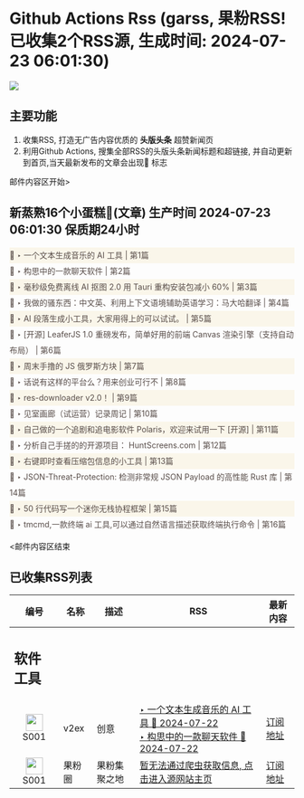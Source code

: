 # Github Actions Rss (garss, 果粉RSS! 已收集2个RSS源, 生成时间: 2024-07-23 06:01:30)

![](https://cdn.jsdelivr.net/gh/xinkeji/garss/_media/ga-rss.png)



## 主要功能
1. 收集RSS, 打造无广告内容优质的 **头版头条** 超赞新闻页
2. 利用Github Actions, 搜集全部RSS的头版头条新闻标题和超链接, 并自动更新到首页,当天最新发布的文章会出现🌈 标志

邮件内容区开始>
<h2>新蒸熟16个小蛋糕🍰(文章) 生产时间 2024-07-23 06:01:30 保质期24小时</h2>

<div style='line-height:3;background-color:#FAF6EA;' ><a href='https://www.v2ex.com/t/1059284#reply1' style="line-height:2;text-decoration:none;display:block;color:#584D49;">🌈 ‣ 一个文本生成音乐的 AI 工具 | 第1篇</a></div><div style='line-height:3;' ><a href='https://www.v2ex.com/t/1059252#reply27' style="line-height:2;text-decoration:none;display:block;color:#584D49;">🌈 ‣ 构思中的一款聊天软件 | 第2篇</a></div><div style='line-height:3;background-color:#FAF6EA;' ><a href='https://www.v2ex.com/t/1059035#reply47' style="line-height:2;text-decoration:none;display:block;color:#584D49;">🌈 ‣ 毫秒级免费离线 AI 抠图 2.0 用 Tauri 重构安装包减小 60% | 第3篇</a></div><div style='line-height:3;' ><a href='https://www.v2ex.com/t/1059279#reply0' style="line-height:2;text-decoration:none;display:block;color:#584D49;">🌈 ‣ 我做的骚东西：中文英、利用上下文语境辅助英语学习：马大哈翻译 | 第4篇</a></div><div style='line-height:3;background-color:#FAF6EA;' ><a href='https://www.v2ex.com/t/1059264#reply0' style="line-height:2;text-decoration:none;display:block;color:#584D49;">🌈 ‣ AI 段落生成小工具，大家用得上的可以试试。 | 第5篇</a></div><div style='line-height:3;' ><a href='https://www.v2ex.com/t/1059195#reply19' style="line-height:2;text-decoration:none;display:block;color:#584D49;">🌈 ‣ [开源] LeaferJS 1.0 重磅发布，简单好用的前端 Canvas 渲染引擎（支持自动布局） | 第6篇</a></div><div style='line-height:3;background-color:#FAF6EA;' ><a href='https://www.v2ex.com/t/1059237#reply1' style="line-height:2;text-decoration:none;display:block;color:#584D49;">🌈 ‣ 周末手撸的 JS 俄罗斯方块 | 第7篇</a></div><div style='line-height:3;' ><a href='https://www.v2ex.com/t/1059057#reply35' style="line-height:2;text-decoration:none;display:block;color:#584D49;">🌈 ‣ 话说有这样的平台么？用来创业可行不 | 第8篇</a></div><div style='line-height:3;background-color:#FAF6EA;' ><a href='https://www.v2ex.com/t/1059197#reply2' style="line-height:2;text-decoration:none;display:block;color:#584D49;">🌈 ‣ res-downloader v2.0！ | 第9篇</a></div><div style='line-height:3;' ><a href='https://www.v2ex.com/t/1059119#reply1' style="line-height:2;text-decoration:none;display:block;color:#584D49;">🌈 ‣ 见室画廊（试运营）记录周记 | 第10篇</a></div><div style='line-height:3;background-color:#FAF6EA;' ><a href='https://www.v2ex.com/t/1059095#reply6' style="line-height:2;text-decoration:none;display:block;color:#584D49;">🌈 ‣ 自己做的一个追剧和追电影软件 Polaris，欢迎来试用一下 [开源] | 第11篇</a></div><div style='line-height:3;' ><a href='https://www.v2ex.com/t/1059108#reply8' style="line-height:2;text-decoration:none;display:block;color:#584D49;">🌈 ‣ 分析自己手搓的的开源项目： HuntScreens.com | 第12篇</a></div><div style='line-height:3;background-color:#FAF6EA;' ><a href='https://www.v2ex.com/t/1059088#reply0' style="line-height:2;text-decoration:none;display:block;color:#584D49;">🌈 ‣ 右键即时查看压缩包信息的小工具 | 第13篇</a></div><div style='line-height:3;' ><a href='https://www.v2ex.com/t/1059012#reply0' style="line-height:2;text-decoration:none;display:block;color:#584D49;">🌈 ‣ JSON-Threat-Protection: 检测非常规 JSON Payload 的高性能 Rust 库 | 第14篇</a></div><div style='line-height:3;background-color:#FAF6EA;' ><a href='https://www.v2ex.com/t/1059285#reply0' style="line-height:2;text-decoration:none;display:block;color:#584D49;">🌈 ‣ 50 行代码写一个迷你无栈协程框架 | 第15篇</a></div><div style='line-height:3;' ><a href='https://www.v2ex.com/t/1059255#reply0' style="line-height:2;text-decoration:none;display:block;color:#584D49;">🌈 ‣ tmcmd,一款终端 ai 工具,可以通过自然语言描述获取终端执行命令 | 第16篇</a></div>

<邮件内容区结束

## 已收集RSS列表

| 编号 | 名称 | 描述 | RSS | 最新内容 |
| --- | --- | --- | --- | --- |
| <h2 id="软件工具">软件工具</h2> |  |   |  |  |
| <div id="S001" style="text-align: center;"><img src="https://cdn.jsdelivr.net/gh/zhaoolee/garss/_media/favicon/S001.png" width="30px" style="width:30px;height: auto;"/><br><span>S001</span></div> | v2ex | 创意 | [‣ 一个文本生成音乐的 AI 工具 🌈 2024-07-22](https://www.v2ex.com/t/1059284#reply1)<br/>[‣ 构思中的一款聊天软件 🌈 2024-07-22](https://www.v2ex.com/t/1059252#reply27) | [订阅地址](https://www.v2ex.com/feed/tab/creative.xml) |
| <div id="S001" style="text-align: center;"><img src="https://cdn.jsdelivr.net/gh/zhaoolee/garss/_media/favicon/S001.png" width="30px" style="width:30px;height: auto;"/><br><span>S001</span></div> | 果粉圈 | 果粉集聚之地 | [暂无法通过爬虫获取信息, 点击进入源网站主页](https://g0f.cn) | [订阅地址](https://g0f.cn/rss.xml) |



